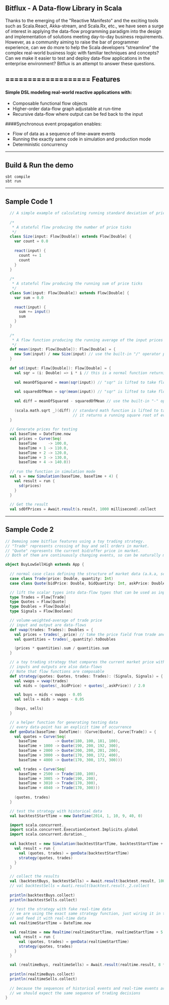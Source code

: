 Bitflux - A Data-flow Library in Scala
-------------

Thanks to the emerging of the "Reactive Manifesto" and the exciting tools 
such as Scala.React, Akka-stream, and Scala.Rx, etc., we have seen a 
surge of interest in applying the data-flow programming paradigm into the 
design and implementation of solutions meeting day-to-day business 
requirements. However, as a community aiming to raise the bar of 
programmer experience, can we do more to help the Scala developers 
“streamline” the complex real-world business logic with familiar 
techniques and concepts? Can we make it easier to test and deploy 
data-flow applications in the enterprise environment? Bitflux is an 
attempt to answer these questions.

===================
Features
-------------
#### Simple DSL modeling real-world reactive applications with:
- Composable functional flow objects
- Higher-order data-flow graph adjustable at run-time
- Recursive data-flow where output can be fed back to the input

####Synchronous event propagation enables:
- Flow of data as a sequence of time-aware events
- Running the exactly same code in simulation and production mode
- Deterministic concurrency

-----

Build & Run the demo
-------------
```
sbt compile
sbt run
```
-----
Sample Code 1
-------------
```scala
  // A simple example of calculating running standard deviation of price events 
  
  /*
   * A stateful flow producing the number of price ticks 
   */
  class Size(input: Flow[Double]) extends Flow[Double] {
    var count = 0.0
    
    react(input) {
      count += 1
      count
    }
  }
  
  /*
   * A stateful flow producing the running sum of price ticks
   */
  class Sum(input: Flow[Double]) extends Flow[Double] {
    var sum = 0.0
    
    react(input) {
      sum += input()
      sum
    }
  }
  
  /*
   * A flow function producing the running average of the input prices
   */
  def mean(input: Flow[Double]): Flow[Double] = {
    new Sum(input) / new Size(input) // use the built-in "/" operator provided for numeric flow
  }
  
  def sd(input: Flow[Double]): Flow[Double] = {
    val sqr = (i: Double) => i * i // this is a normal function returning square of input 
    
    val meanOfSquared = mean(sqr(input)) // "sqr" is lifted to take flow as input and return flow as output
    
    val squaredOfMean = sqr(mean(input)) // "sqr" is lifted to take flow as input again
    
    val diff = meanOfSquared - squaredOfMean // use the built-in "-" operator provided for numeric flow
    
    (scala.math.sqrt _)(diff) // standard math function is lifted to take flow as input and return flow as output
                              // it returns a running square root of every input
  }
  
  // Generate prices for testing
  val baseTime = DateTime.now
  val prices = Curve(Seq(
      baseTime     -> 100.0, 
      baseTime + 1 -> 110.0, 
      baseTime + 2 -> 120.0, 
      baseTime + 3 -> 130.0,
      baseTime + 4 -> 140.0))
      
  // run the function in simulation mode
  val s = new Simulation(baseTime, baseTime + 4) {
    val result = run {
      sd(prices)
    }
  }
  
  // Get the result
  val sdOfPrices = Await.result(s.result, 1000 millisecond).collect
```
-----
Sample Code 2
-------------
```scala
// Demoing some bitflux features using a toy trading strategy.
// "Trade" represents crossing of buy and sell orders in market.
// "Quote" represents the current bid/offer price in market.
// Both of them are continuously changing events, so can be naturally modeled as data-flows.

object BuyLowSellHigh extends App {
  
  // normal case class defining the structure of market data (a.k.a, scalar types)
  case class Trade(price: Double, quantity: Int)
  case class Quote(bidPrice: Double, bidQuantity: Int, askPrice: Double, askQuantity: Int)

  // lift the scalar types into data-flow types that can be used as input and output of flow functions
  type Trades = Flow[Trade]
  type Quotes = Flow[Quote]
  type Doubles = Flow[Double]
  type Signals = Flow[Boolean]

  // volume-weighted-average of trade price
  // input and output are data-flows
  def vwap(trades: Trades): Doubles = {
    val prices = trades(_.price) // take the price field from trade and make it a flow of prices
    val quantities = trades(_.quantity).toDoubles

    (prices * quantities).sum / quantities.sum
  }

  // a toy trading strategy that compares the current market price with vwap to decide buy or sell
  // inputs and outputs are also data-flows 
  // Note that flow functions are composable
  def strategy(quotes: Quotes, trades: Trades): (Signals, Signals) = {
    val vwaps = vwap(trades)
    val mids = (quotes(_.bidPrice) + quotes(_.askPrice)) / 2.0

    val buys = mids < vwaps - 0.05
    val sells = mids > vwaps - 0.05

    (buys, sells)
  }

  // a helper function for generating testing data
  // every data-point has an explicit time of occurrence
  def genData(baseTime: DateTime): (Curve[Quote], Curve[Trade]) = {
    val quotes = Curve(Seq(
      baseTime        -> Quote(180, 100, 181, 100),
      baseTime + 1000 -> Quote(190, 200, 192, 300),
      baseTime + 2000 -> Quote(200, 200, 201, 200),
      baseTime + 3000 -> Quote(170, 300, 172, 400),
      baseTime + 4000 -> Quote(170, 300, 173, 300)))

    val trades = Curve(Seq(
      baseTime + 2500 -> Trade(180, 100),
      baseTime + 3005 -> Trade(190, 200),
      baseTime + 3010 -> Trade(170, 300),
      baseTime + 4040 -> Trade(170, 300)))
      
    (quotes, trades)
  }

  // test the strategy with historical data
  val backtestStartTime = new DateTime(2014, 1, 10, 9, 40, 0)

  import scala.concurrent._
  import scala.concurrent.ExecutionContext.Implicits.global
  import scala.concurrent.duration._
  
  val backtest = new Simulation(backtestStartTime, backtestStartTime + 5 * 1000) {
    val result = run {
      val (quotes, trades) = genData(backtestStartTime)
      strategy(quotes, trades)
    }
  }

  // collect the results
  val (backtestBuys, backtestSells) = Await.result(backtest.result, 1000 millisecond) 
  // val backtestSells = Awati.result(backtest.result._2.collect
  
  println(backtestBuys.collect)
  println(backtestSells.collect)

  // test the strategy with fake real-time data
  // we are using the exact same strategy function, just wiring it in the real-time context
  // and feed it with real-time data
  val realtimeStartTime = DateTime.now

  val realtime = new Realtime(realtimeStartTime, realtimeStartTime + 5 * 1000) {
    val result = run {
      val (quotes, trades) = genData(realtimeStartTime)
      strategy(quotes, trades)
    }
  }

  val (realtimeBuys, realtimeSells) = Await.result(realtime.result, 8 * 1000 millisecond)
  
  println(realtimeBuys.collect)
  println(realtimeSells.collect)
 
  // because the sequences of historical events and real-time events are the same
  // we should expect the same sequence of trading decisions
}
```


